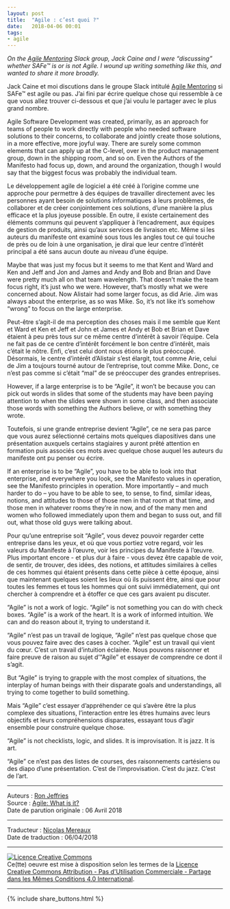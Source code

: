 ```yaml
---
layout: post
title:  "Agile : c’est quoi ?"
date:   2018-04-06 00:01
tags: 
- agile
---
```



_On the [Agile Mentoring](http://www.agilementoring.com/) Slack group, Jack Caine and I were “discussing” whether SAFe™ is or is not Agile. I wound up writing something like this, and wanted to share it more broadly._

Jack Caine et moi discutions dans le groupe Slack intitulé [Agile Mentoring](http://www.agilementoring.com/) si SAFe™ est agile ou pas. J’ai fini par écrire quelque chose qui ressemble à ce que vous allez trouver ci-dessous et que j’ai voulu le partager avec le plus grand nombre.

Agile Software Development was created, primarily, as an approach for teams of people to work directly with people who needed software solutions to their concerns, to collaborate and jointly create those solutions, in a more effective, more joyful way. There are surely some common elements that can apply up at the C-level, over in the product management group, down in the shipping room, and so on. Even the Authors of the Manifesto had focus up, down, and around the organization, though I would say that the biggest focus was probably the individual team.

Le développement agile de logiciel a été créé à l’origine comme une approche pour permettre à des équipes de travailler directement avec les personnes ayant besoin de solutions informatiques à leurs problèmes, de collaborer et de créer conjointement ces solutions, d’une manière la plus efficace et la plus joyeuse possible. En outre, il existe certainement des éléments communs qui peuvent s’appliquer à l’encadrement, aux équipes de gestion de produits, ainsi qu’aux services de livraison etc. Même si les auteurs du manifeste ont examiné sous tous les angles tout ce qui touche de près ou de loin à une organisation, je dirai que leur centre d’intérêt principal a été sans aucun doute au niveau d’une équipe.

Maybe that was just my focus but it seems to me that Kent and Ward and Ken and Jeff and Jon and James and Andy and Bob and Brian and Dave were pretty much all on that team wavelength. That doesn’t make the team focus right, it’s just who we were. However, that’s mostly what we were concerned about. Now Alistair had some larger focus, as did Arie. Jim was always about the enterprise, as so was Mike. So, it’s not like it’s somehow “wrong” to focus on the large enterprise.

Peut-être s’agit-il de ma perception des choses mais il me semble que Kent et Ward et Ken et Jeff et John et James et Andy et Bob et Brian et Dave étaient à peu près tous sur ce même centre d’intérêt à savoir l’équipe. Cela ne fait pas de ce centre d’intérêt forcément le bon centre d’intérêt, mais c’était le nôtre. Enfi, c’est celui dont nous étions le plus préoccupé. Désormais, le centre d’intérêt d’Alistair s’est élargit, tout comme Arie, celui de Jim a toujours tourné autour de l’entreprise, tout comme Mike. Donc, ce n’est pas comme si c’était “mal” de se préoccuper des grandes entreprises.

However, if a large enterprise is to be “Agile”, it won’t be because you can pick out words in slides that some of the students may have been paying attention to when the slides were shown in some class, and then associate those words with something the Authors believe, or with something they wrote.

Toutefois, si une grande entreprise devient “Agile”, ce ne sera pas parce que vous aurez sélectionné certains mots quelques diapositives dans une présentation auxquels certains stagiaires y auront prêté attention en formation puis associés ces mots avec quelque chose auquel les auteurs du manifeste ont pu penser ou écrire.

If an enterprise is to be “Agile”, you have to be able to look into that enterprise, and everywhere you look, see the Manifesto values in operation, see the Manifesto principles in operation. More importantly – and much harder to do – you have to be able to see, to sense, to find, similar ideas, notions, and attitudes to those of those men in that room at that time, and those men in whatever rooms they’re in now, and of the many men and women who followed immediately upon them and began to suss out, and fill out, what those old guys were talking about.

Pour qu’une entreprise soit “Agile”, vous devez pouvoir regarder cette entreprise dans les yeux, et où que vous portiez votre regard, voir les valeurs du Manifeste à l’œuvre, voir les principes du Manifeste à l’œuvre. Plus important encore - et plus dur à faire - vous devez être capable de voir, de sentir, de trouver, des idées, des notions, et attitudes similaires à celles de ces hommes qui étaient présents dans cette pièce à cette époque, ainsi que maintenant quelques soient les lieux où ils puissent être, ainsi que pour toutes les femmes et tous les hommes qui ont suivi immédiatement, qui ont chercher à comprendre et à étoffer ce que ces gars avaient pu discuter.

“Agile” is not a work of logic. “Agile” is not something you can do with check boxes. “Agile” is a work of the heart. It is a work of informed intuition. We can and do reason about it, trying to understand it.

“Agile” n’est pas un travail de logique, “Agile” n’est pas quelque chose que vous pouvez faire avec des cases à cocher. “Agile” est un travail qui vient du cœur. C’est un travail d’intuition éclairée. Nous pouvons raisonner et faire preuve de raison au sujet d’“Agile” et essayer de comprendre ce dont il s’agit. 

But “Agile” is trying to grapple with the most complex of situations, the interplay of human beings with their disparate goals and understandings, all trying to come together to build something.

Mais “Agile” c’est essayer d’appréhender ce qui s’avère être la plus complexe des situations, l’interaction entre les êtres humains avec leurs objectifs et leurs compréhensions disparates, essayant tous d’agir ensemble pour construire quelque chose.

“Agile” is not checklists, logic, and slides. It is improvisation. It is jazz. It is art.

“Agile” ce n’est pas des listes de courses, des raisonnements cartésiens ou des diapo d’une présentation. C’est de l’improvisation. C’est du jazz. C’est de l’art.

---
Auteurs : [Ron Jeffries](http://ronjeffries.com/about.html)  
Source : [Agile: What is it?](https://ronjeffries.com/articles/018-01ff/agile-riff/)  
Date de parution originale : 06 Avril 2018  

---
Traducteur : [Nicolas Mereaux](http://www.les-traducteurs-agiles.org/traducteurs/)  
Date de traduction : 06/04/2018  

---

<a rel="license" href="http://creativecommons.org/licenses/by-nc-sa/4.0/"><img alt="Licence Creative Commons" style="border-width:0" src="http://i.creativecommons.org/l/by-nc-sa/4.0/88x31.png" /></a><br />Ce(tte) oeuvre est mise à disposition selon les termes de la <a rel="license" href="http://creativecommons.org/licenses/by-nc-sa/4.0/">Licence Creative Commons Attribution - Pas d'Utilisation Commerciale - Partage dans les Mêmes Conditions 4.0 International</a>.

---

{% include share_buttons.html %}


